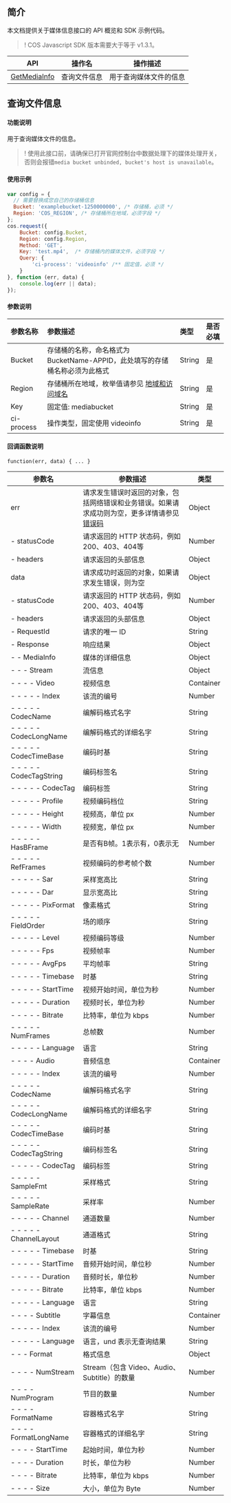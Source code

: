 ## 简介

本文档提供关于媒体信息接口的 API 概览和 SDK 示例代码。

>! COS Javascript SDK 版本需要大于等于 v1.3.1。

| API                        |             操作名                     | 操作描述                                               |
| ------------------------------------------------------------ | --------------------------|---------------------------- |
|  [GetMediaInfo](https://intl.cloud.tencent.com/document/product/436/46915)    |   查询文件信息 |用于查询媒体文件的信息      |


## 查询文件信息

#### 功能说明

用于查询媒体文件的信息。

>! 使用此接口前，请确保已打开官网控制台中数据处理下的媒体处理开关，否则会报错`media bucket unbinded, bucket's host is unavailable`。

#### 使用示例
```js
var config = {
  // 需要替换成您自己的存储桶信息
  Bucket: 'examplebucket-1250000000', /* 存储桶，必须 */
  Region: 'COS_REGION', /* 存储桶所在地域，必须字段 */
};
cos.request({
    Bucket: config.Bucket,
    Region: config.Region,
    Method: 'GET',
    Key: 'test.mp4',  /* 存储桶内的媒体文件，必须字段 */
    Query: {
        'ci-process': 'videoinfo' /** 固定值，必须 */
    }
}, function (err, data) {
    console.log(err || data);
});
```

#### 参数说明

| 参数名称 | 参数描述                                                     | 类型   | 是否必填 |
| :------- | :----------------------------------------------------------- | :----- | :------- |
| Bucket                     | 存储桶的名称，命名格式为 BucketName-APPID，此处填写的存储桶名称必须为此格式 | String   | 是   |
| Region                     | 存储桶所在地域，枚举值请参见 [地域和访问域名](https://intl.cloud.tencent.com/document/product/436/6224) | String   | 是   |
| Key                        | 固定值: mediabucket | String   | 是   |
| ci-process | 操作类型，固定使用 videoinfo                                          | String | 是   |

#### 回调函数说明

```
function(err, data) { ... }
```

| 参数名       | 参数描述                                                     | 类型   |
| ------------ | ------------------------------------------------------------ | ------ |
| err          | 请求发生错误时返回的对象，包括网络错误和业务错误。如果请求成功则为空，更多详情请参见 [错误码](https://intl.cloud.tencent.com/document/product/436/7730) | Object |
| - statusCode | 请求返回的 HTTP 状态码，例如200、403、404等                  | Number |
| - headers    | 请求返回的头部信息                                           | Object |
| data         | 请求成功时返回的对象，如果请求发生错误，则为空               | Object |
| - statusCode | 请求返回的 HTTP 状态码，例如200、403、404等                  | Number |
| - headers    | 请求返回的头部信息                                           | Object |
| - RequestId  | 请求的唯一 ID                   | String    |
| - Response       | 响应结果 | Object |
| - - MediaInfo       | 媒体的详细信息	 | Object |
| - - - Stream             | 流信息   | Object |
| - - - - Video              |  视频信息 | Container |
| - - - - - Index              | 该流的编号                  | Number    |
| - - - - - CodecName          | 编解码格式名字              | String |
| - - - - - CodecLongName      | 编解码格式的详细名字        | String |
| - - - - - CodecTimeBase      | 编码时基                    | String |
| - - - - - CodecTagString     | 编码标签名                  | String |
| - - - - - CodecTag           | 编码标签                    | String |
| - - - - - Profile            | 视频编码档位                | String |
| - - - - - Height             | 视频高，单位 px             | Number    |
| - - - - - Width              | 视频宽，单位 px             | Number    |
| - - - - - HasBFrame          | 是否有B帧。1表示有，0表示无 | Number    |
| - - - - - RefFrames          | 视频编码的参考帧个数        | Number    |
| - - - - - Sar                | 采样宽高比                  | String |
| - - - - - Dar                | 显示宽高比                  | String |
| - - - - - PixFormat          | 像素格式                    | String |
| - - - - - FieldOrder         | 场的顺序                    | String |
| - - - - - Level              | 视频编码等级                | Number    |
| - - - - - Fps                | 视频帧率                    | Number    |
| - - - - - AvgFps             | 平均帧率                    | String |
| - - - - - Timebase           | 时基                        | String |
| - - - - - StartTime          | 视频开始时间，单位为秒      | Number  |
| - - - - - Duration           | 视频时长，单位为秒          | Number  |
| - - - - - Bitrate            | 比特率，单位为 kbps         | Number  |
| - - - - - NumFrames          | 总帧数                      | Number    |
| - - - - - Language           | 语言                        | String |
| - - - - Audio              |  音频信息 | Container |
| - - - - - Index              | 该流的编号           | Number    |
| - - - - - CodecName          | 编解码格式名字       | String |
| - - - - - CodecLongName      | 编解码格式的详细名字 | String |
| - - - - - CodecTimeBase      | 编码时基             | String |
| - - - - - CodecTagString     | 编码标签名           | String |
| - - - - - CodecTag           | 编码标签             | String |
| - - - - - SampleFmt          | 采样格式             | String |
| - - - - - SampleRate         | 采样率               | Number    |
| - - - - - Channel            | 通道数量             | Number    |
| - - - - - ChannelLayout      | 通道格式             | String |
| - - - - - Timebase           | 时基                 | String |
| - - - - - StartTime          | 音频开始时间，单位秒 | Number  |
| - - - - - Duration           | 音频时长，单位秒     | Number  |
| - - - - - Bitrate            | 比特率，单位 kbps    | Number  |
| - - - - - Language           | 语言                 | String |
| - - - - Subtitle           |  字幕信息 | Container |
| - - - - - Index              | 该流的编号               | Number    |
| - - - - - Language           | 语言，und 表示无查询结果 | String |
| - - - Format             | 格式信息 | Object |
| - - - - NumStream          | Stream（包含 Video、Audio、Subtitle）的数量 | Number    |
| - - - - NumProgram         | 节目的数量                                  | Number    |
| - - - - FormatName         | 容器格式名字                                | String |
| - - - - FormatLongName     | 容器格式的详细名字                          | String |
| - - - - StartTime          | 起始时间，单位为秒                          | Number  |
| - - - - Duration           | 时长，单位为秒                              | Number  |
| - - - - Bitrate            | 比特率，单位为 kbps                         | Number    |
| - - - - Size               | 大小，单位为 Byte                           | Number    |